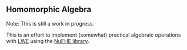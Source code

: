 ## Homomorphic Algebra
Note: This is still a work in progress.

This is an effort to implement (somewhat) practical algebraic operations with [LWE](https://en.wikipedia.org/wiki/Learning_with_errors) using the [NuFHE library](https://github.com/nucypher/nufhe).

